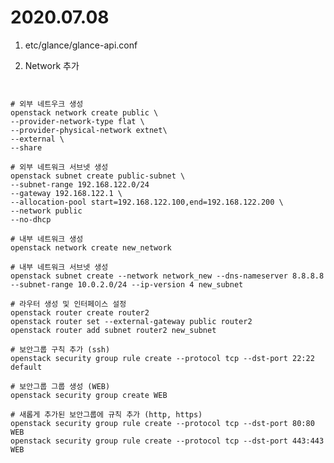 2020.07.08
==========

1. etc/glance/glance-api.conf

2. Network 추가
<pre>
<code>

# 외부 네트우크 생성
openstack network create public \
--provider-network-type flat \
--provider-physical-network extnet\
--external \
--share

# 외부 네트워크 서브넷 생성
openstack subnet create public-subnet \
--subnet-range 192.168.122.0/24
--gateway 192.168.122.1 \
--allocation-pool start=192.168.122.100,end=192.168.122.200 \
--network public
--no-dhcp

# 내부 네트워크 생성
openstack network create new_network

# 내부 네트워크 서브넷 생성
openstack subnet create --network network_new --dns-nameserver 8.8.8.8 --subnet-range 10.0.2.0/24 --ip-version 4 new_subnet

# 라우터 생성 및 인터페이스 설정
openstack router create router2
openstack router set --external-gateway public router2
openstack router add subnet router2 new_subnet

# 보안그룹 구칙 추가 (ssh)
openstack security group rule create --protocol tcp --dst-port 22:22 default

# 보안그룹 그룹 생성 (WEB)
openstack security group create WEB

# 새롭게 추가된 보안그룹에 규칙 추가 (http, https)
openstack security group rule create --protocol tcp --dst-port 80:80 WEB
openstack security group rule create --protocol tcp --dst-port 443:443 WEB



</code>
</pre>
